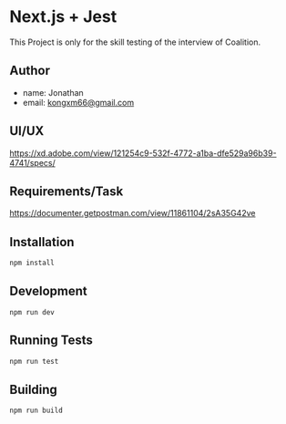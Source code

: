 # Next.js + Jest

This Project is only for the skill testing of the interview of Coalition.

## Author

- name: Jonathan
- email: kongxm66@gmail.com

## UI/UX

https://xd.adobe.com/view/121254c9-532f-4772-a1ba-dfe529a96b39-4741/specs/

## Requirements/Task

https://documenter.getpostman.com/view/11861104/2sA35G42ve

## Installation

```bash
npm install
```

## Development

```
npm run dev
```

## Running Tests

```bash
npm run test
```

## Building

```bash
npm run build
```
